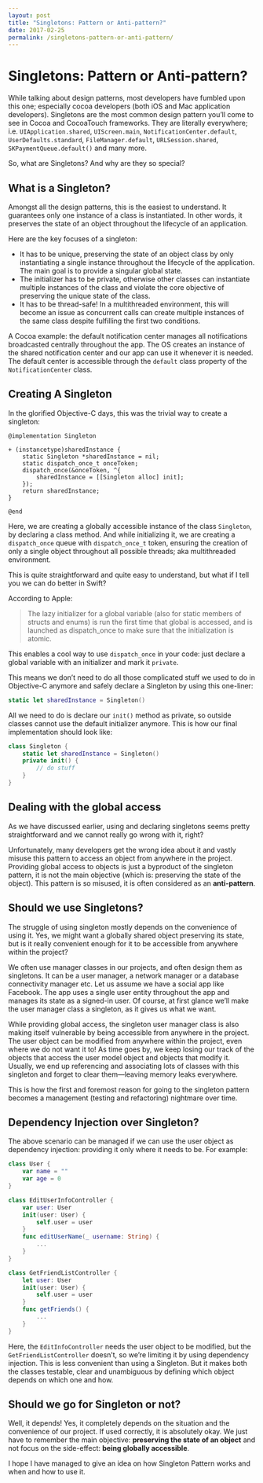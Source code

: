 ```yaml
---
layout: post
title: "Singletons: Pattern or Anti-pattern?"
date: 2017-02-25
permalink: /singletons-pattern-or-anti-pattern/
---
```


# Singletons: Pattern or Anti-pattern?

While talking about design patterns, most developers have fumbled upon this one; especially cocoa developers (both iOS and Mac application developers). Singletons are the most common design pattern you’ll come to see in Cocoa and CocoaTouch frameworks. They are literally everywhere; i.e. `UIApplication.shared`, `UIScreen.main`, `NotificationCenter.default`, `UserDefaults.standard`, `FileManager.default`, `URLSession.shared`, `SKPaymentQueue.default()` and many more. 

So, what are Singletons? And why are they so special?

## What is a Singleton?

Amongst all the design patterns, this is the easiest to understand. It guarantees only one instance of a class is instantiated. In other words, it preserves the state of an object throughout the lifecycle of an application.

Here are the key focuses of a singleton:

- It has to be unique, preserving the state of an object class by only instantiating a single instance throughout the lifecycle of the application. The main goal is to provide a singular global state.
- The initializer has to be private, otherwise other classes can instantiate multiple instances of the class and violate the core objective of preserving the unique state of the class.
- It has to be thread-safe! In a multithreaded environment, this will become an issue as concurrent calls can create multiple instances of the same class despite fulfilling the first two conditions.

A Cocoa example: the default notification center manages all notifications broadcasted centrally throughout the app. The OS creates an instance of the shared notification center and our app can use it whenever it is needed. The default center is accessible through the `default` class property of the `NotificationCenter` class.

## Creating A Singleton

In the glorified Objective-C days, this was the trivial way to create a singleton:

```objc
@implementation Singleton

+ (instancetype)sharedInstance {
    static Singleton *sharedInstance = nil;
    static dispatch_once_t onceToken;
    dispatch_once(&onceToken, ^{
        sharedInstance = [[Singleton alloc] init];
    });
    return sharedInstance;
}

@end
```

Here, we are creating a globally accessible instance of the class `Singleton`, by declaring a class method. And while initializing it, we are creating a `dispatch_once` queue with `dispatch_once_t` token, ensuring the creation of only a single object throughout all possible threads; aka multithreaded environment.

This is quite straightforward and quite easy to understand, but what if I tell you we can do better in Swift?

According to Apple:

> The lazy initializer for a global variable (also for static members of structs and enums) is run the first time that global is accessed, and is launched as dispatch_once to make sure that the initialization is atomic.

This enables a cool way to use `dispatch_once` in your code: just declare a global variable with an initializer and mark it `private`.

This means we don’t need to do all those complicated stuff we used to do in Objective-C anymore and safely declare a Singleton by using this one-liner:

```swift
static let sharedInstance = Singleton()
```

All we need to do is declare our `init()` method as private, so outside classes cannot use the default initializer anymore. This is how our final implementation should look like:

```swift
class Singleton {
    static let sharedInstance = Singleton()
    private init() {
        // do stuff
    }
}
```

## Dealing with the global access

As we have discussed earlier, using and declaring singletons seems pretty straightforward and we cannot really go wrong with it, right?

Unfortunately, many developers get the wrong idea about it and vastly misuse this pattern to access an object from anywhere in the project. Providing global access to objects is just a byproduct of the singleton pattern, it is not the main objective (which is: preserving the state of the object). This pattern is so misused, it is often considered as an **anti-pattern**.

## Should we use Singletons?

The struggle of using singleton mostly depends on the convenience of using it. Yes, we might want a globally shared object preserving its state, but is it really convenient enough for it to be accessible from anywhere within the project?

We often use manager classes in our projects, and often design them as singletons. It can be a user manager, a network manager or a database connectivity manager etc. Let us assume we have a social app like Facebook. The app uses a single user entity throughout the app and manages its state as a signed-in user. Of course, at first glance we’ll make the user manager class a singleton, as it gives us what we want.

While providing global access, the singleton user manager class is also making itself vulnerable by being accessible from anywhere in the project. The user object can be modified from anywhere within the project, even where we do not want it to! As time goes by, we keep losing our track of the objects that access the user model object and objects that modify it. Usually, we end up referencing and associating lots of classes with this singleton and forget to clear them—leaving memory leaks everywhere.

This is how the first and foremost reason for going to the singleton pattern becomes a management (testing and refactoring) nightmare over time.

## Dependency Injection over Singleton?

The above scenario can be managed if we can use the user object as dependency injection: providing it only where it needs to be. For example:

```swift
class User {
    var name = ""
    var age = 0
}

class EditUserInfoController {
    var user: User
    init(user: User) {
        self.user = user
    }
    func editUserName(_ username: String) {
        ...
    }
}

class GetFriendListController {
    let user: User
    init(user: User) {
        self.user = user
    }
    func getFriends() {
        ...
    }
}
```

Here, the `EditInfoController` needs the user object to be modified, but the `GetFriendListController` doesn’t, so we’re limiting it by using dependency injection. This is less convenient than using a Singleton. But it makes both the classes testable, clear and unambiguous by defining which object depends on which one and how.

## Should we go for Singleton or not?

Well, it depends! Yes, it completely depends on the situation and the convenience of our project. If used correctly, it is absolutely okay. We just have to remember the main objective: **preserving the state of an object** and not focus on the side-effect: **being globally accessible**.

I hope I have managed to give an idea on how Singleton Pattern works and when and how to use it.
